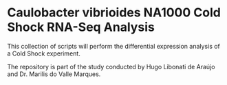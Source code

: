 # Caulobacter vibrioides NA1000 Cold Shock RNA-Seq Analysis

This collection of scripts will perform the differential expression analysis of a Cold Shock experiment.  

The repository is part of the study conducted by Hugo Libonati de Araújo and Dr. Marilis do Valle Marques.
